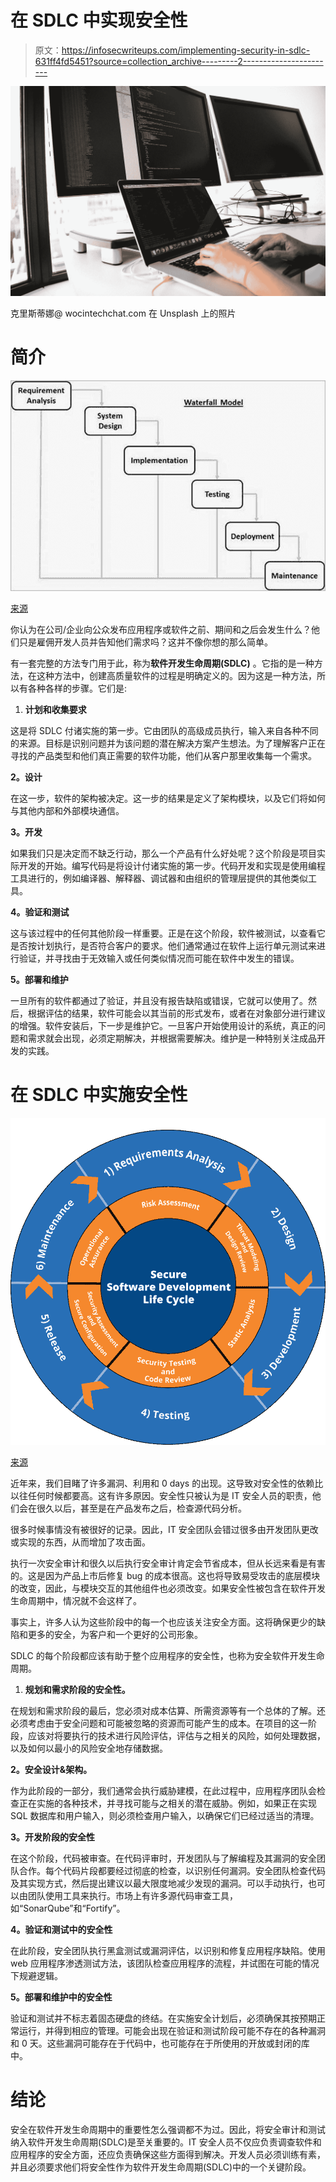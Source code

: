 # 在 SDLC 中实现安全性

> 原文：<https://infosecwriteups.com/implementing-security-in-sdlc-631ff4fd5451?source=collection_archive---------2----------------------->

![](img/aa5524dd07cadae4a64937eecd0f0539.png)

克里斯蒂娜@ wocintechchat.com 在 Unsplash 上的照片

# **简介**

![](img/cf4316009797fc4980dbaa20501b89f7.png)

[来源](https://www.tutorialspoint.com/sdlc/sdlc_waterfall_model.htm)

你认为在公司/企业向公众发布应用程序或软件之前、期间和之后会发生什么？他们只是雇佣开发人员并告知他们需求吗？这并不像你想的那么简单。

有一套完整的方法专门用于此，称为**软件开发生命周期(SDLC)** 。它指的是一种方法，在这种方法中，创建高质量软件的过程是明确定义的。因为这是一种方法，所以有各种各样的步骤。它们是:

1.  **计划和收集要求**

这是将 SDLC 付诸实施的第一步。它由团队的高级成员执行，输入来自各种不同的来源。目标是识别问题并为该问题的潜在解决方案产生想法。为了理解客户正在寻找的产品类型和他们真正需要的软件功能，他们从客户那里收集每一个需求。

**2。设计**

在这一步，软件的架构被决定。这一步的结果是定义了架构模块，以及它们将如何与其他内部和外部模块通信。

**3。开发**

如果我们只是决定而不缺乏行动，那么一个产品有什么好处呢？这个阶段是项目实际开发的开始。编写代码是将设计付诸实施的第一步。代码开发和实现是使用编程工具进行的，例如编译器、解释器、调试器和由组织的管理层提供的其他类似工具。

**4。验证和测试**

这与该过程中的任何其他阶段一样重要。正是在这个阶段，软件被测试，以查看它是否按计划执行，是否符合客户的要求。他们通常通过在软件上运行单元测试来进行验证，并寻找由于无效输入或任何类似情况而可能在软件中发生的错误。

**5。部署和维护**

一旦所有的软件都通过了验证，并且没有报告缺陷或错误，它就可以使用了。然后，根据评估的结果，软件可能会以其当前的形式发布，或者在对象部分进行建议的增强。软件安装后，下一步是维护它。一旦客户开始使用设计的系统，真正的问题和需求就会出现，必须定期解决，并根据需要解决。维护是一种特别关注成品开发的实践。

# **在 SDLC 中实施安全性**

![](img/3b0a4651686858dd239e366edaa53cff.png)

[来源](https://www.digitalmaelstrom.net/it-security-services/secure-software-development-lifecycle-ssdlc/)

近年来，我们目睹了许多漏洞、利用和 0 days 的出现。这导致对安全性的依赖比以往任何时候都要高。这有许多原因。安全性只被认为是 IT 安全人员的职责，他们会在很久以后，甚至是在产品发布之后，检查源代码分析。

很多时候事情没有被很好的记录。因此，IT 安全团队会错过很多由开发团队更改或实现的东西，从而增加了攻击面。

执行一次安全审计和很久以后执行安全审计肯定会节省成本，但从长远来看是有害的。这是因为产品上市后修复 bug 的成本很高。这也将导致易受攻击的底层模块的改变，因此，与模块交互的其他组件也必须改变。如果安全性被包含在软件开发生命周期中，情况就不会这样了。

事实上，许多人认为这些阶段中的每一个也应该关注安全方面。这将确保更少的缺陷和更多的安全，为客户和一个更好的公司形象。

SDLC 的每个阶段都应该有助于整个应用程序的安全性，也称为安全软件开发生命周期。

1.  **规划和需求阶段的安全性。**

在规划和需求阶段的最后，您必须对成本估算、所需资源等有一个总体的了解。还必须考虑由于安全问题和可能被忽略的资源而可能产生的成本。在项目的这一阶段，应该对将要执行的技术进行风险评估，评估与之相关的风险，如何处理数据，以及如何以最小的风险安全地存储数据。

**2。安全设计&架构。**

作为此阶段的一部分，我们通常会执行威胁建模，在此过程中，应用程序团队会检查正在实施的各种技术，并寻找可能与之相关的潜在威胁。例如，如果正在实现 SQL 数据库和用户输入，则必须检查用户输入，以确保它们已经过适当的清理。

**3。开发阶段的安全性**

在这个阶段，代码被审查。在代码评审时，开发团队与了解编程及其漏洞的安全团队合作。每个代码片段都要经过彻底的检查，以识别任何漏洞。安全团队检查代码及其实现方式，然后提出建议以最大限度地减少发现的漏洞。可以手动执行，也可以由团队使用工具来执行。市场上有许多源代码审查工具，如“SonarQube”和“Fortify”。

**4。验证和测试中的安全性**

在此阶段，安全团队执行黑盒测试或漏洞评估，以识别和修复应用程序缺陷。使用 web 应用程序渗透测试方法，该团队检查应用程序的流程，并试图在可能的情况下规避逻辑。

**5。部署和维护中的安全性**

验证和测试并不标志着固态硬盘的终结。在实施安全计划后，必须确保其按预期正常运行，并得到相应的管理。可能会出现在验证和测试阶段可能不存在的各种漏洞和 0 天。这些漏洞可能存在于代码中，也可能存在于所使用的开放或封闭的库中。

# **结论**

安全在软件开发生命周期中的重要性怎么强调都不为过。因此，将安全审计和测试纳入软件开发生命周期(SDLC)是至关重要的。IT 安全人员不仅应负责调查软件和应用程序的安全方面，还应负责确保这些方面得到解决。开发人员必须训练有素，并且必须要求他们将安全性作为软件开发生命周期(SDLC)中的一个关键阶段。